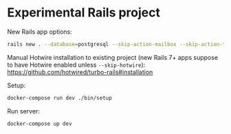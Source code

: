 # Experimental Rails project

New Rails app options:

```sh
rails new . --database=postgresql --skip-action-mailbox --skip-action-text --skip-active-storage --skip-jbuilder --skip-system-test --javascript=esbuild --css=bootstrap
```

Manual Hotwire installation to existing project (new Rails 7+ apps suppose to have Hotwire enabled unless `--skip-hotwire`): https://github.com/hotwired/turbo-rails#installation

Setup:

```sh
docker-compose run dev ./bin/setup
```

Run server:

```sh
docker-compose up dev
```
